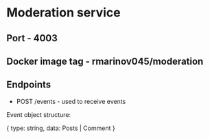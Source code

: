 # Moderation service

## Port - 4003

## Docker image tag - rmarinov045/moderation

## Endpoints
* POST /events - used to receive events

Event object structure:

{
    type: string,
    data: Posts | Comment
}